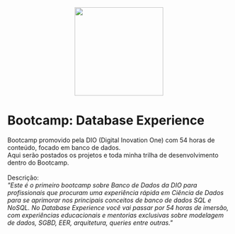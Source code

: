 <div align="center">
<img src="https://hermes.digitalinnovation.one/tracks/7df7e300-b035-4b09-a7ad-34d1cb18f9a6.png" width="200px" justify-content="center">
</div>

# Bootcamp: Database Experience
Bootcamp promovido pela DIO (Digital Inovation One) com 54 horas de conteúdo, focado em banco de dados.<br>
Aqui serão postados os projetos e toda minha trilha de desenvolvimento dentro do Bootcamp.<br>
<br>
Descrição:<br>
<i>"Este é o primeiro bootcamp sobre Banco de Dados da DIO para profissionais que procuram uma experiência rápida em Ciência de Dados para se aprimorar nos principais conceitos de banco de dados SQL e NoSQL. No Database Experience você vai passar por 54 horas de imersão, com experiências educacionais e mentorias exclusivas sobre modelagem de dados, SGBD, EER, arquitetura, queries entre outras."</i>
